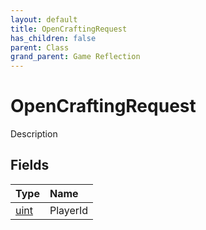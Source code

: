 ```yaml
---
layout: default
title: OpenCraftingRequest
has_children: false
parent: Class
grand_parent: Game Reflection
---
```

# OpenCraftingRequest
Description 

## Fields

| Type | Name |
|:----------|:--------------|
| [uint](/riftbreaker-wiki/docs/game-reflection/components/uint/) | PlayerId |

